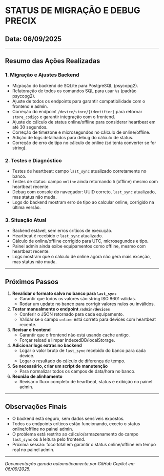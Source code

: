 # STATUS DE MIGRAÇÃO E DEBUG PRECIX

## Data: 06/09/2025

---

## Resumo das Ações Realizadas

### 1. Migração e Ajustes Backend
- Migração do backend de SQLite para PostgreSQL (psycopg2).
- Refatoração de todos os comandos SQL para usar `%s` (padrão psycopg2).
- Ajuste de todos os endpoints para garantir compatibilidade com o frontend e admin.
- Correção do endpoint `/device/store/{identifier}` para retornar `store_codigo` e garantir integração com o frontend.
- Ajuste do cálculo de status online/offline para considerar heartbeat em até 30 segundos.
- Correção de timezone e microsegundos no cálculo de online/offline.
- Adição de logs detalhados para debug do cálculo de status.
- Correção de erro de tipo no cálculo de online (só tenta converter se for string).

### 2. Testes e Diagnóstico
- Testes de heartbeat: campo `last_sync` atualizado corretamente no banco.
- Testes de status: campo `online` ainda retornando `0` (offline) mesmo com heartbeat recente.
- Debug com console do navegador: UUID correto, `last_sync` atualizado, mas status não muda.
- Logs do backend mostram erro de tipo ao calcular online, corrigido na última versão.

### 3. Situação Atual
- Backend estável, sem erros críticos de execução.
- Heartbeat é recebido e `last_sync` atualizado.
- Cálculo de online/offline corrigido para UTC, microsegundos e tipo.
- Painel admin ainda exibe equipamentos como offline, mesmo com heartbeat recente.
- Logs mostram que o cálculo de online agora não gera mais exceção, mas status não muda.

---

## Próximos Passos

1. **Revalidar o formato salvo no banco para `last_sync`**
   - Garantir que todos os valores são string ISO 8601 válidas.
   - Rodar um update no banco para corrigir valores nulos ou inválidos.
2. **Testar manualmente o endpoint `/admin/devices`**
   - Conferir o JSON retornado para cada equipamento.
   - Validar se o campo `online` está correto para devices com heartbeat recente.
3. **Revisar o frontend**
   - Garantir que o frontend não está usando cache antigo.
   - Forçar reload e limpar IndexedDB/localStorage.
4. **Adicionar logs extras no backend**
   - Logar o valor bruto de `last_sync` recebido do banco para cada device.
   - Logar o resultado do cálculo de diferença de tempo.
5. **Se necessário, criar um script de manutenção**
   - Para normalizar todos os campos de data/hora no banco.
6. **Reunião de alinhamento**
   - Revisar o fluxo completo de heartbeat, status e exibição no painel admin.

---

## Observações Finais
- O backend está seguro, sem dados sensíveis expostos.
- Todos os endpoints críticos estão funcionando, exceto o status online/offline no painel admin.
- O problema está restrito ao cálculo/armazenamento do campo `last_sync` ou à leitura pelo frontend.
- Próxima sessão: foco total em garantir o status online/offline em tempo real no painel admin.

---

*Documentação gerada automaticamente por GitHub Copilot em 06/09/2025.*
